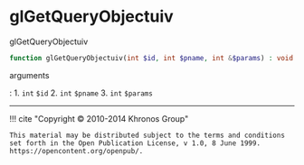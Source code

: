 # glGetQueryObjectuiv
glGetQueryObjectuiv

```php
function glGetQueryObjectuiv(int $id, int $pname, int &$params) : void
```



arguments

:    1. `int` `$id` 
    2. `int` `$pname` 
    3. `int` `$params` 



---
     

!!! cite "Copyright © 2010-2014 Khronos Group"

    This material may be distributed subject to the terms and conditions set forth in the Open Publication License, v 1.0, 8 June 1999. https://opencontent.org/openpub/.